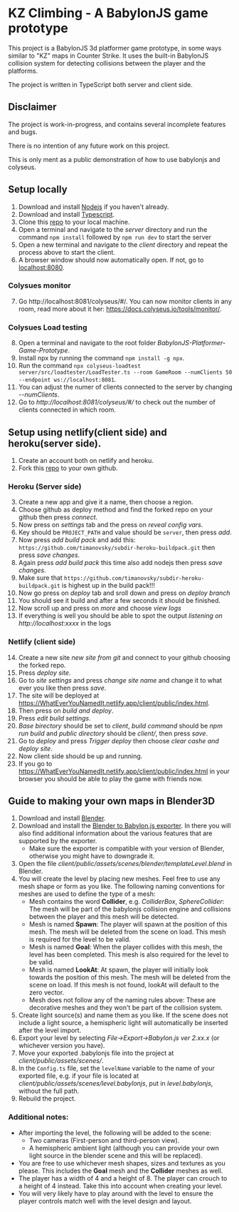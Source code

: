 # KZ Climbing - A BabylonJS game prototype
This project is a BabylonJS 3d platformer game prototype, in some ways similar to "KZ" maps in Counter Strike. It uses the built-in BabylonJS collision system for detecting collisions between the player and the platforms.

The project is written in TypeScript both server and client side.

## Disclaimer
The project is work-in-progress, and contains several incomplete features and bugs.

There is no intention of any future work on this project.

This is only ment as a public demonstration of how to use babylonjs and colyseus.

## Setup locally
1. Download and install [Nodejs](https://nodejs.org/en/) if you haven't already.
2. Download and install [Typescript](https://www.typescriptlang.org/).
3. Clone this [repo](https://github.com/BabylonJSGames/BabylonJS-Platformer-Game-Prototype.git) to your local machine.
4. Open a terminal and navigate to the *server* directory and run the command `npm install` followed by `npm run dev` to start the server
5. Open a new terminal and navigate to the *client* directory and repeat the process above to start the client.
6. A browser window should now automatically open. If not, go to [localhost:8080](http://localhost:8080/).

### Colysues monitor
7. Go http://localhost:8081/colyseus/#/. You can now monitor clients in any room, read more about it her: https://docs.colyseus.io/tools/monitor/.

### Colysues Load testing
8. Open a terminal and navigate to the root folder *BabylonJS-Platformer-Game-Prototype*.
9. Install npx by running the command `npm install -g npx`.
10. Run the command `npx colyseus-loadtest server/src/loadtester/LoadTester.ts --room GameRoom --numClients 50 --endpoint ws://localhost:8081`.
11. You can adjust the numer of clients connected to the server by changing *--numClients*.
12. Go to *http://localhost:8081/colyseus/#/* to check out the number of clients connected in which room. 

## Setup using netlify(client side) and heroku(server side).
1. Create an account both on netlify and heroku.
2. Fork this [repo](https://github.com/BabylonJSGames/BabylonJS-Platformer-Game-Prototype.git) to your own github. 

### Heroku (Server side)
3. Create a new app and give it a name, then choose a region.
4. Choose github as deploy method and find the forked repo on your github then press *connect*.
5. Now press on *settings* tab and the press on *reveal config vars*.
6. Key should be `PROJECT_PATH` and value should be `server`, then press *add*.
7. Now press *add build pack* and add this: `https://github.com/timanovsky/subdir-heroku-buildpack.git` then press *save changes*.
8. Again press *add build pack* this time also add nodejs then press *save changes*.
9. Make sure that `https://github.com/timanovsky/subdir-heroku-buildpack.git` is highest up in the build pack!!!
10. Now go press on *deploy* tab and sroll down and press on *deploy branch*
11. You should see it build and after a few seconds it should be finished.
12. Now scroll up and press on *more* and choose *view logs*
13. If everything is well you should be able to spot the output *listening on http://localhost:xxxx* in the logs

### Netlify (client side) 
14. Create a new site *new site from git* and connect to your github choosing the forked repo.
15. Press *deploy site*.
16. Go to *site settings* and press *change site name* and change it to what ever you like then press *save*.
17. The site will be deployed at https://WhatEverYouNamedIt.netlify.app/client/public/index.html. 
18. Then press on *build and deploy*.
19. Press *edit build settings*.
20. *Base birectory* should be set to *client*, *build command* should be *npm run build* and *public directory* should be *client/*, then press *save*.
21. Go to *deploy* and press *Trigger deploy* then choose *clear cashe and deploy site*.
22. Now client side should be up and running.
23. If you go to https://WhatEverYouNamedIt.netlify.app/client/public/index.html in your browser you should be able to play the game with friends now.

## Guide to making your own maps in Blender3D
1. Download and install [Blender](https://www.blender.org/).
2. Download and install the [Blender to Babylon.js exporter](https://doc.babylonjs.com/extensions/Exporters/Blender). In there you will also find additional information about the various features that are supported by the exporter.
    - Make sure the exporter is compatible with your version of Blender, otherwise you might have to downgrade it.
3. Open the file *client/public/assets/scenes/blender/templateLevel.blend* in Blender.
4. You will create the level by placing new meshes. Feel free to use any mesh shape or form as you like. The following naming conventions for meshes are used to define the type of a mesh:
    - Mesh contains the word __Collider__, e.g. *ColliderBox*, *SphereCollider*: The mesh will be part of the babylonjs collision engine and collisions between the player and this mesh will be detected.
    - Mesh is named __Spawn__: The player will spawn at the position of this mesh. The mesh will be deleted from the scene on load. This mesh is required for the level to be valid.
    - Mesh is named __Goal__: When the player collides with this mesh, the level has been completed. This mesh is also required for the level to be valid.
    - Mesh is named __LookAt__: At spawn, the player will initially look towards the position of this mesh. The mesh will be deleted from the scene on load. If this mesh is not found, lookAt will default to the zero vector.
    - Mesh does not follow any of the naming rules above: These are decorative meshes and they won't be part of the collision system.
5. Create light source(s) and name them as you like. If the scene does not include a light source, a hemispheric light will automatically be inserted after the level import.
6. Export your level by selecting *File->Export->Babylon.js ver 2.xx.x* (or whichever version you have).
7. Move your exported .babylonjs file into the project at *client/public/assets/scenes/*.
8. In the `Config.ts` file, set the `levelName` variable to the name of your exported file, e.g. if your file is located at *client/public/assets/scenes/level.babylonjs*, put in *level.babylonjs*, without the full path.
9. Rebuild the project.

### Additional notes:
- After importing the level, the following will be added to the scene:
    - Two cameras (First-person and third-person view).
    - A hemispheric ambient light (although you can provide your own light source in the blender scene and this will be replaced).
- You are free to use whichever mesh shapes, sizes and textures as you please. This includes the __Goal__ mesh and the __Collider__ meshes as well.
- The player has a width of 4 and a height of 8. The player can crouch to a height of 4 instead. Take this into account when creating your level.
- You will very likely have to play around with the level to ensure the player controls match well with the level design and layout.
